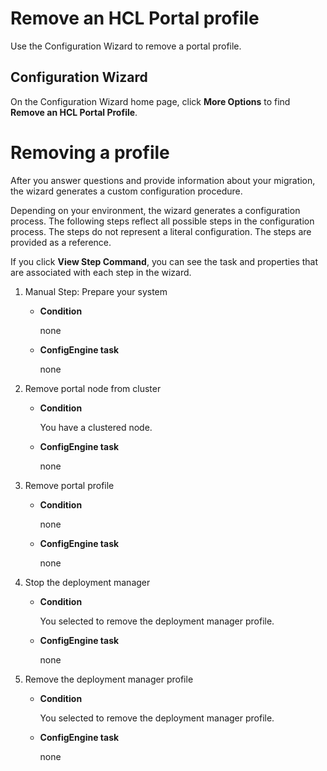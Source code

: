 # Remove an HCL Portal profile

Use the Configuration Wizard to remove a portal profile.

## Configuration Wizard

On the Configuration Wizard home page, click **More Options** to find **Remove an HCL Portal Profile**.

# Removing a profile

After you answer questions and provide information about your migration, the wizard generates a custom configuration procedure.

Depending on your environment, the wizard generates a configuration process. The following steps reflect all possible steps in the configuration process. The steps do not represent a literal configuration. The steps are provided as a reference.

If you click **View Step Command**, you can see the task and properties that are associated with each step in the wizard.

1.  Manual Step: Prepare your system

    -   **Condition**

        none

    -   **ConfigEngine task**

        none

2.  Remove portal node from cluster

    -   **Condition**

        You have a clustered node.

    -   **ConfigEngine task**

        none

3.  Remove portal profile

    -   **Condition**

        none

    -   **ConfigEngine task**

        none

4.  Stop the deployment manager

    -   **Condition**

        You selected to remove the deployment manager profile.

    -   **ConfigEngine task**

        none

5.  Remove the deployment manager profile

    -   **Condition**

        You selected to remove the deployment manager profile.

    -   **ConfigEngine task**

        none


